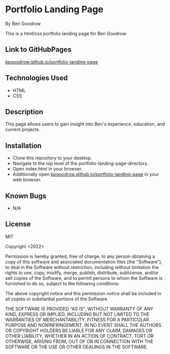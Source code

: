 # Portfolio Landing Page
By Ben Goodrow

This is a html/css portfolio landing page for Ben Goodrow

## Link to GitHubPages
[bpgoodrow.github.io/portfolio-landing-page](bpgoodrow.github.io/portfolio-landing-page)

## Technologies Used
* HTML
* CSS

## Description
This page allows users to gain insight into Ben's experience, education, and current projects.

## Installation
* Clone this repository to your desktop.
* Navigate to the top level of the portfolio-landing-page-directory.
* Open index.html in your browser.
* Additionally open [bpgoodrow.github.io/portfolio-landing-page](bpgoodrow.github.io/portfolio-landing-page) in your web browser.

## Known Bugs
* N/A

## License

MIT

Copyright <2022> <Benjamin Goodrow>

Permission is hereby granted, free of charge, to any person obtaining a copy of this software and associated documentation files (the "Software"), to deal in the Software without restriction, including without limitation the rights to use, copy, modify, merge, publish, distribute, sublicense, and/or sell copies of the Software, and to permit persons to whom the Software is furnished to do so, subject to the following conditions:

The above copyright notice and this permission notice shall be included in all copies or substantial portions of the Software.

THE SOFTWARE IS PROVIDED "AS IS", WITHOUT WARRANTY OF ANY KIND, EXPRESS OR IMPLIED, INCLUDING BUT NOT LIMITED TO THE WARRANTIES OF MERCHANTABILITY, FITNESS FOR A PARTICULAR PURPOSE AND NONINFRINGEMENT. IN NO EVENT SHALL THE AUTHORS OR COPYRIGHT HOLDERS BE LIABLE FOR ANY CLAIM, DAMAGES OR OTHER LIABILITY, WHETHER IN AN ACTION OF CONTRACT, TORT OR OTHERWISE, ARISING FROM, OUT OF OR IN CONNECTION WITH THE SOFTWARE OR THE USE OR OTHER DEALINGS IN THE SOFTWARE.